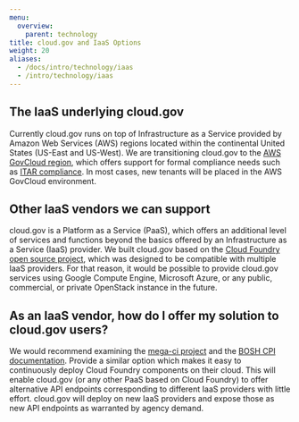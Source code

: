 ```yaml
---
menu:
  overview:
    parent: technology
title: cloud.gov and IaaS Options
weight: 20
aliases:
  - /docs/intro/technology/iaas
  - /intro/technology/iaas
---
```


## The IaaS underlying cloud.gov

Currently cloud.gov runs on top of Infrastructure as a Service provided by Amazon Web Services (AWS) regions located within the continental United States (US-East and US-West). We are transitioning cloud.gov to the [AWS GovCloud region](https://aws.amazon.com/govcloud-us/), which offers support for formal compliance needs such as [ITAR compliance](https://en.wikipedia.org/wiki/International_Traffic_in_Arms_Regulations). In most cases, new tenants will be placed in the AWS GovCloud environment.

## Other IaaS vendors we can support

cloud.gov is a Platform as a Service (PaaS), which offers an additional level of services and functions beyond the basics offered by an Infrastructure as a Service (IaaS) provider. We built cloud.gov based on the [Cloud Foundry open source project](https://www.cloudfoundry.org/), which was designed to be compatible with multiple IaaS providers. For that reason, it would be possible to provide cloud.gov services using Google Compute Engine, Microsoft Azure, or any public, commercial, or private OpenStack instance in the future.

## As an IaaS vendor, how do I offer my solution to cloud.gov users?

We would recommend examining the [mega-ci project](https://github.com/cloudfoundry/mega-ci) and the [BOSH CPI documentation](https://bosh.io/docs/cpi-api-v1.html). Provide a similar option which makes it easy to continuously deploy Cloud Foundry components on their cloud. This will enable cloud.gov (or any other PaaS based on Cloud Foundry) to offer alternative API endpoints corresponding to different IaaS providers with little effort. cloud.gov will deploy on new IaaS providers and expose those as new API endpoints as warranted by agency demand.
